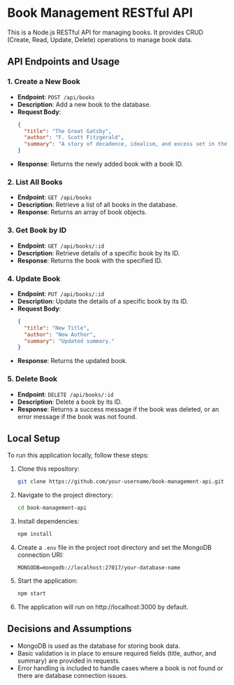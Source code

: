 # Book Management RESTful API

This is a Node.js RESTful API for managing books. It provides CRUD (Create, Read, Update, Delete) operations to manage book data.

## API Endpoints and Usage

### 1. Create a New Book

- **Endpoint**: `POST /api/books`
- **Description**: Add a new book to the database.
- **Request Body**:
  ```json
  {
    "title": "The Great Gatsby",
    "author": "F. Scott Fitzgerald",
    "summary": "A story of decadence, idealism, and excess set in the Roaring Twenties."
  }
  ```
- **Response**: Returns the newly added book with a book ID.

### 2. List All Books

- **Endpoint**: `GET /api/books`
- **Description**: Retrieve a list of all books in the database.
- **Response**: Returns an array of book objects.

### 3. Get Book by ID

- **Endpoint**: `GET /api/books/:id`
- **Description**: Retrieve details of a specific book by its ID.
- **Response**: Returns the book with the specified ID.

### 4. Update Book

- **Endpoint**: `PUT /api/books/:id`
- **Description**: Update the details of a specific book by its ID.
- **Request Body**:
  ```json
  {
    "title": "New Title",
    "author": "New Author",
    "summary": "Updated summary."
  }
  ```
- **Response**: Returns the updated book.

### 5. Delete Book

- **Endpoint**: `DELETE /api/books/:id`
- **Description**: Delete a book by its ID.
- **Response**: Returns a success message if the book was deleted, or an error message if the book was not found.

## Local Setup

To run this application locally, follow these steps:

1. Clone this repository:

   ```bash
   git clone https://github.com/your-username/book-management-api.git
   ```

2. Navigate to the project directory:

   ```bash
   cd book-management-api
   ```

3. Install dependencies:

   ```bash
   npm install
   ```

4. Create a `.env` file in the project root directory and set the MongoDB connection URI:

   ```
   MONGODB=mongodb://localhost:27017/your-database-name
   ```

5. Start the application:

   ```bash
   npm start
   ```

6. The application will run on http://localhost:3000 by default.

## Decisions and Assumptions

- MongoDB is used as the database for storing book data.
- Basic validation is in place to ensure required fields (title, author, and summary) are provided in requests.
- Error handling is included to handle cases where a book is not found or there are database connection issues.
